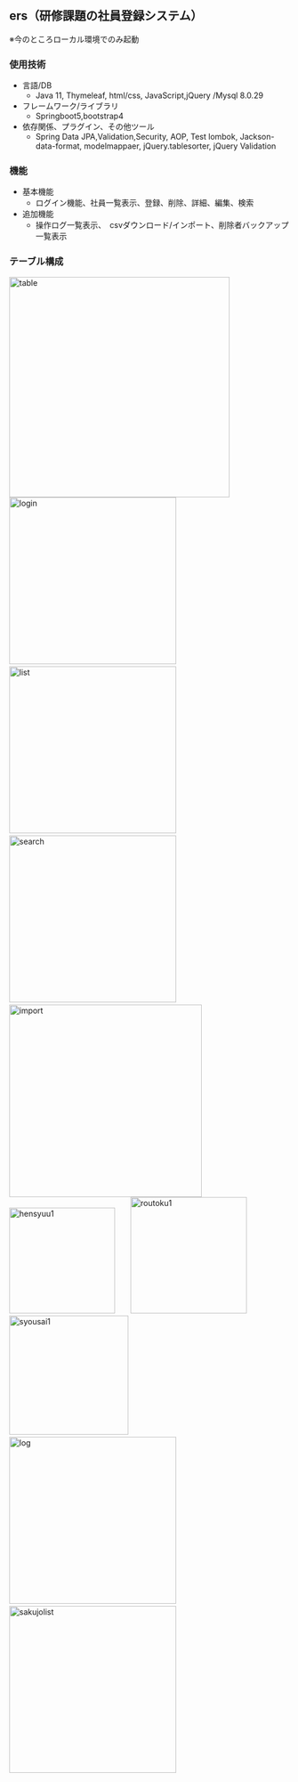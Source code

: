 ## ers（研修課題の社員登録システム）
  ※今のところローカル環境でのみ起動
### 使用技術
* 言語/DB
    - Java 11, Thymeleaf, html/css, JavaScript,jQuery  /Mysql 8.0.29
* フレームワーク/ライブラリ
    - Springboot5,bootstrap4
* 依存関係、プラグイン、その他ツール
    - Spring Data JPA,Validation,Security, AOP, Test
    lombok, Jackson-data-format, modelmappaer, jQuery.tablesorter, jQuery Validation
### 機能
* 基本機能
    - ログイン機能、社員一覧表示、登録、削除、詳細、編集、検索
* 追加機能
    - 操作ログ一覧表示、　csvダウンロード/インポート、削除者バックアップ一覧表示<br>
### テーブル構成
<img width="396" alt="table" src="https://user-images.githubusercontent.com/98932123/183320154-b418204c-142c-4d9b-8d62-bc0ef0e3f021.png">
<img width="300" alt="login" src="https://user-images.githubusercontent.com/98932123/183318262-49579473-f1ca-4abe-a445-ff31b03a9d6c.png">　 <img width="300" alt="list" src="https://user-images.githubusercontent.com/98932123/183318328-e1f0a4d3-0e01-4983-b20e-5a07e7aaa54d.png">　 <img width="300" alt="search" src="https://user-images.githubusercontent.com/98932123/183318356-ac35c8f9-d944-4a24-92c5-c3f4304f9055.png"> 　<img width="346" alt="import" src="https://user-images.githubusercontent.com/98932123/183318433-d19fd0b5-14d8-4246-aabf-8bdad6cc20f1.png"> 
<img width="190" alt="hensyuu1" src="https://user-images.githubusercontent.com/98932123/183318429-b9505101-580e-44a9-b6ab-4fb4ac213f21.png">　　<img width="209" alt="routoku1" src="https://user-images.githubusercontent.com/98932123/183318417-aab58c01-e77c-4f30-82b9-348a25a947a3.png">　　<img width="214" alt="syousai1" src="https://user-images.githubusercontent.com/98932123/183318968-b8ad83aa-ebe1-4b38-8715-34b49d51e8e8.png">　　<img width="300" alt="log" src="https://user-images.githubusercontent.com/98932123/183318715-64243246-a145-4ace-9f93-e69b841cf152.png">　　<img width="300" alt="sakujolist" src="https://user-images.githubusercontent.com/98932123/183318721-3145a4e4-df5e-47fa-a44f-1b94e081bb6a.png">





